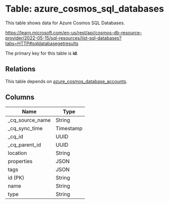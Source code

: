 # Table: azure_cosmos_sql_databases

This table shows data for Azure Cosmos SQL Databases.

https://learn.microsoft.com/en-us/rest/api/cosmos-db-resource-provider/2022-05-15/sql-resources/list-sql-databases?tabs=HTTP#sqldatabasegetresults

The primary key for this table is **id**.

## Relations

This table depends on [azure_cosmos_database_accounts](azure_cosmos_database_accounts).

## Columns

| Name          | Type          |
| ------------- | ------------- |
|_cq_source_name|String|
|_cq_sync_time|Timestamp|
|_cq_id|UUID|
|_cq_parent_id|UUID|
|location|String|
|properties|JSON|
|tags|JSON|
|id (PK)|String|
|name|String|
|type|String|